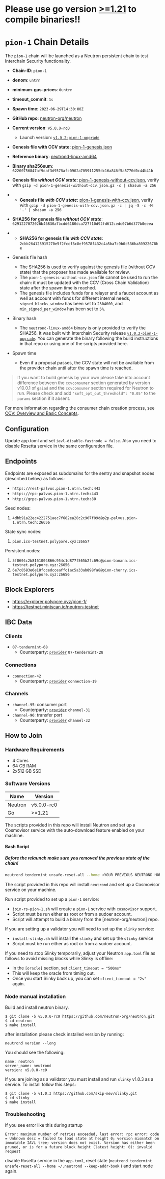 # Please use go version [>=1.21](https://go.dev/doc/install) to compile binaries!!

# `pion-1` Chain Details

The `pion-1` chain will be launched as a Neutron persistent chain to test Interchain Security functionality.

* **Chain-ID**: `pion-1`
* **denom**: `untrn`
* **minimum-gas-prices**: `0untrn`
* **timeout_commit**: `1s`
* **Spawn time**: `2023-06-29T14:30:00Z`
* **GitHub repo**: [neutron-org/neutron](https://github.com/neutron-org/neutron.git)
* **Current version**: [`v5.0.0-rc0`](https://github.com/neutron-org/neutron/releases/tag/v5.0.0-rc0)
  * Launch version: [`v1.0.2-pion-1-upgrade`](https://github.com/neutron-org/neutron/releases/tag/v1.0.2-pion-1-upgrade)
* **Genesis file with CCV state:** [pion-1-genesis.json](https://github.com/cosmos/testnets/blob/master/interchain-security/pion-1/pion-1-genesis-with-ccv.json.gz)

* **Reference binary**: [neutrond-linux-amd64](neutrond-linux-amd64)
* **Binary sha256sum**: `62200756847af9daf3d9578afc0902a705911255dc16a846f5a5770d0c44b41b`
* **Genesis file _without CCV state_:** [pion-1-genesis-without-ccv.json](https://github.com/cosmos/testnets/raw/master/interchain-security/pion-1/pion-1-genesis-without-ccv.json.gz ), verify with `gzip -d pion-1-genesis-without-ccv.json.gz -c | shasum -a 256`
* * **Genesis file _with CCV state_:** [pion-1-genesis-with-ccv.json](https://github.com/cosmos/testnets/raw/master/interchain-security/pion-1/pion-1-genesis-with-ccv.json.gz ), verify with `gzip -d pion-1-genesis-with-ccv.json.gz -c | jq -S -c -M '.' | shasum -a 256`
* **SHA256 for genesis file _without CCV state_**: `6291227072026b46830a7bcdd6180dca727f10d92fd612cedc07b6d377b0eeea`
* * **SHA256 for genesis file _with CCV state_**: `2cbb264125915270e5f2fccf3c8ef9578f432c4a5ba7c9b0c536ba80922678be`


* Genesis file hash
  * The SHA256 is used to verify against the genesis file (without CCV state) that the proposer has made available for review.
  * The `pion-1-genesis-without-ccv.json` file cannot be used to run the chain: it must be updated with the CCV (Cross Chain Validation) state after the spawn time is reached.
  * The genesis file includes funds for a relayer and a faucet account as well as account with funds for different internal needs, `signed_blocks_window` has been set to `2304000`, and `min_signed_per_window` has been set to `5%`.
* Binary hash
  * The `neutrond-linux-amd64` binary is only provided to verify the SHA256. It was built with Interchain Security release [`v1.0.2-pion-1-upgrade`](https://github.com/neutron-org/neutron/releases/tag/v1.0.2-pion-1-upgrade). You can generate the binary following the build instructions in that repo or using one of the scripts provided here.
* Spawn time
  * Even if a proposal passes, the CCV state will not be available from the provider chain until after the spawn time is reached.

> If you want to build genesis by your own please take into account difference between the `ccvconsumer` section generated by version v10.0.1 of `gaiad` and the `ccvconsumer` section required for Neutron to run. Please check and add `"soft_opt_out_threshold": "0.05"` to the `params` section if it absent.

For more information regarding the consumer chain creation process, see [CCV: Overview and Basic Concepts](https://github.com/cosmos/ibc/blob/main/spec/app/ics-028-cross-chain-validation/overview_and_basic_concepts.md).

## Configuration

Update app.toml and set `iavl-disable-fastnode = false`. Also you need to disable Rosetta service in the same configuration file.

## Endpoints

Endpoints are exposed as subdomains for the sentry and snapshot nodes (described below) as follows:

* `https://rest-palvus.pion-1.ntrn.tech:443`
* `https://rpc-palvus.pion-1.ntrn.tech:443`
* `http://grpc-palvus.pion-1.ntrn.tech:80`

Seed nodes:

1. `4dbb91a22ec4222751aec7f682ea20c2c907f09d@p2p-palvus.pion-1.ntrn.tech:26656`

State sync nodes:

1. `pion.ics-testnet.polypore.xyz:26657`

Persistent nodes:

1. `5f0604c2b8161004866c954c1d877f565b2fc69c@pion-banana.ics-testnet.polypore.xyz:26656`
2. `6e7c0583e6e18fccedcceaffc1ac5a33ab898fa8@pion-cherry.ics-testnet.polypore.xyz:26656`

## Block Explorers

* https://explorer.polypore.xyz/pion-1/
* https://testnet.mintscan.io/neutron-testnet

## IBC Data

### Clients

* `07-tendermint-68`
  * Counterparty: [`provider`](/interchain-security/provider/README.md) `07-tendermint-28`

### Connections

* `connection-42`
  * Counterparty: [`provider`](/interchain-security/provider/README.md) `connection-19`

### Channels

* `channel-95`: consumer port
  * Counterparty: [`provider`](/interchain-security/provider/README.md) `channel-31`
* `channel-96`: transfer port
  * Counterparty: [`provider`](/interchain-security/provider/README.md) `channel-32`

## How to Join

### Hardware Requirements

* 4 Cores
* 64 GB RAM
* 2x512 GB SSD

### Software Versions

| Name    | Version |
| ------- | ------- |
| Neutron | v5.0.0-rc0  |
| Go      | >=1.21  |

The scripts provided in this repo will install Neutron and set up a Cosmovisor service with the auto-download feature enabled on your machine.

#### Bash Script

##### Before the relaunch make sure you removed the previous state of the chain!
```bash
neutrond tendermint unsafe-reset-all --home <YOUR_PREVIOUS_NEUTROND_HOME_DIR>
```

The script provided in this repo will install `neutrond` and set up a Cosmovisor service on your machine. 

Run script provided to set up a `pion-1` service:
* `join-rs-pion-1.sh` will create a `pion-1` service with `cosmovisor` support.
* Script must be run either as root or from a sudoer account.
* Script will attempt to build a binary from the [neutron-org/neutron] repo.

If you are setting up a validator you will need to set up the `slinky` service:
* `install-slinky.sh` will install the `slinky` and set up the `slinky` service
* Script must be run either as root or from a sudoer account.

If you need to stop Slinky temporarily, adjust your Neutron `app.toml` file as follows to avoid missing blocks while Slinky is offline:
  * In the `[oracle]` section, set `client_timeout = "500ms"`
  * This will keep the oracle from timing out.
  * Once you start Slinky back up, you can set `client_timeout = "2s"` again.

### Node manual installation

Build and install neutron binary. 

```
$ git clone -b v5.0.0-rc0 https://github.com/neutron-org/neutron.git
$ cd neutron
$ make install
```

after installation please check installed version by running:

`neutrond version --long`

You should see the following:
```
name: neutron
server_name: neutrond
version: v5.0.0-rc0
```

If you are joining as a validator you must install and run `slinky` v1.0.3 as a service. To install follow this steps:

```
$ git clone -b v1.0.3 https://github.com/skip-mev/slinky.git
$ cd slinky
$ make install
```
### Troubleshooting

If you see error like this during startup

`Error: maximum number of retries exceeded, last error: rpc error: code = Unknown desc = failed to load state at height 0; version mismatch on immutable IAVL tree; version does not exist. Version has either been pruned, or is for a future block height (latest height: 0): invalid request`

disable Rosetta service in the `app.toml`, reset state (`neutrond tendermint unsafe-reset-all --home ~/.neutrond --keep-addr-book`  ) and start node again.
